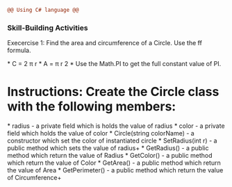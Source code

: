 ```diff
@@ Using C# language @@
```

<h3> Skill-Building Activities </h3>
<p>Execercise 1: Find the area and circumference of a Circle. Use the ff formula.</p>
 * C = 2 π r
 * A = π r 2
 * Use the Math.PI to get the full constant value of PI.

<h1> Instructions: Create the Circle class with the following members: </h1>
 * radius - a private field which is holds the value of radius
 * color - a private field which holds the value of color
 * Circle(string colorName) - a constructor which set the color of instantiated circle
 * SetRadius(int r) - a public method which sets the value of radius+
 * GetRadius() - a public method which return the value of Radius
 * GetColor() - a public method which return the value of Color
 * GetArea() - a public method which return the value of Area
 * GetPerimeter() - a public method which return the value of Circumference+
